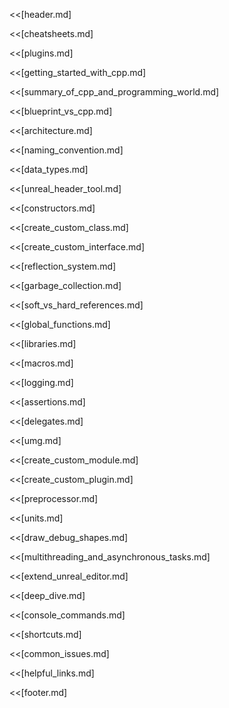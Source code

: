 <<[header.md]

<<[cheatsheets.md]

<<[plugins.md]

<<[getting_started_with_cpp.md]

<<[summary_of_cpp_and_programming_world.md]

<<[blueprint_vs_cpp.md]

<<[architecture.md]

<<[naming_convention.md]

<<[data_types.md]

<<[unreal_header_tool.md]

<<[constructors.md]

<<[create_custom_class.md]

<<[create_custom_interface.md]

<<[reflection_system.md]

<<[garbage_collection.md]

<<[soft_vs_hard_references.md]

<<[global_functions.md]

<<[libraries.md]

<<[macros.md]

<<[logging.md]

<<[assertions.md]

<<[delegates.md]

<<[umg.md]

<<[create_custom_module.md]

<<[create_custom_plugin.md]

<<[preprocessor.md]

<<[units.md]

<<[draw_debug_shapes.md]

<<[multithreading_and_asynchronous_tasks.md]

<<[extend_unreal_editor.md]

<<[deep_dive.md]

<<[console_commands.md]

<<[shortcuts.md]

<<[common_issues.md]

<<[helpful_links.md]

<<[footer.md]
